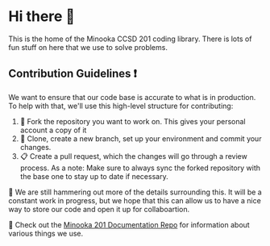 # Hi there 👋

This is the home of the Minooka CCSD 201 coding library. There is lots of fun stuff on here that we use to solve problems.

## Contribution Guidelines ❗
We want to ensure that our code base is accurate to what is in production. To help with that, we'll use this high-level structure for contributing:
1. 🍴 Fork the repository you want to work on. This gives your personal account a copy of it
2. 🌳 Clone, create a new branch, set up your environment and commit your changes.
3. 📋 Create a pull request, which the changes will go through a review process.
As a note: Make sure to always sync the forked repository with the base one to stay up to date if necessary.

🔨 We are still hammering out more of the details surrounding this. It will be a constant work in progress, but we hope that this can allow us to have a nice way to store our code and open it up for collaboartion.

📓 Check out the [Minooka 201 Documentation Repo](https://github.com/Minooka-CCSD-201/min201-documentation) for information about various things we use.

<!--

**Here are some ideas to get you started:**

🙋‍♀️ A short introduction - what is your organization all about?
🌈 Contribution guidelines - how can the community get involved?
👩‍💻 Useful resources - where can the community find your docs? Is there anything else the community should know?
🍿 Fun facts - what does your team eat for breakfast?
🧙 Remember, you can do mighty things with the power of [Markdown](https://docs.github.com/github/writing-on-github/getting-started-with-writing-and-formatting-on-github/basic-writing-and-formatting-syntax)
-->
